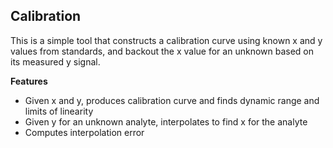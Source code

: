 Calibration 
-----------

This is a simple tool that constructs a calibration curve using known x and y
values from standards, and backout the x value for an unknown based on its
measured y signal.

**Features**

 * Given x and y, produces calibration curve and finds dynamic range and limits
   of linearity
 * Given y for an unknown analyte, interpolates to find x for the analyte
 * Computes interpolation error

